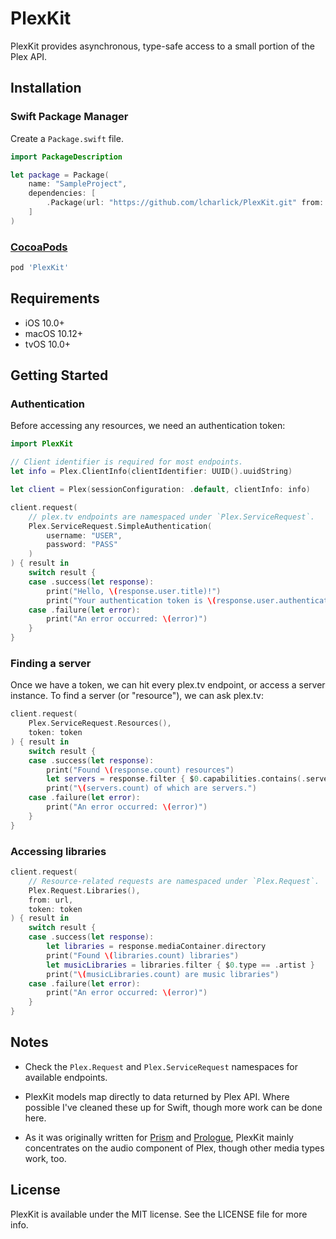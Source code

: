 
# PlexKit

PlexKit provides asynchronous, type-safe access to a small portion of the Plex API.

## Installation

### Swift Package Manager

Create a `Package.swift` file.

```swift
import PackageDescription

let package = Package(
    name: "SampleProject",
    dependencies: [
        .Package(url: "https://github.com/lcharlick/PlexKit.git" from: "1.0.0")
    ]
)
```

### [CocoaPods](https://cocoapods.org/)
````ruby
pod 'PlexKit'
````

## Requirements

- iOS 10.0+
- macOS 10.12+
- tvOS 10.0+

## Getting Started

### Authentication

Before accessing any resources, we need an authentication token:

````swift
import PlexKit

// Client identifier is required for most endpoints.
let info = Plex.ClientInfo(clientIdentifier: UUID().uuidString)

let client = Plex(sessionConfiguration: .default, clientInfo: info)

client.request(
    // plex.tv endpoints are namespaced under `Plex.ServiceRequest`.
    Plex.ServiceRequest.SimpleAuthentication(
        username: "USER",
        password: "PASS"
    )
) { result in
    switch result {
    case .success(let response):
        print("Hello, \(response.user.title)!")
        print("Your authentication token is \(response.user.authenticationToken)")
    case .failure(let error):
        print("An error occurred: \(error)")
    }
}

````

### Finding a server

Once we have a token, we can hit every plex.tv endpoint, or access a server instance. To find a server (or "resource"), we can ask plex.tv:

````swift
client.request(
    Plex.ServiceRequest.Resources(),
    token: token
) { result in
    switch result {
    case .success(let response):
        print("Found \(response.count) resources")
        let servers = response.filter { $0.capabilities.contains(.server)}
        print("\(servers.count) of which are servers.")
    case .failure(let error):
        print("An error occurred: \(error)")
    }
}
````

### Accessing libraries

````swift
client.request(
    // Resource-related requests are namespaced under `Plex.Request`.
    Plex.Request.Libraries(),
    from: url,
    token: token
) { result in
    switch result {
    case .success(let response):
        let libraries = response.mediaContainer.directory
        print("Found \(libraries.count) libraries")
        let musicLibraries = libraries.filter { $0.type == .artist }
        print("\(musicLibraries.count) are music libraries")
    case .failure(let error):
        print("An error occurred: \(error)")
    }
}
````

## Notes

- Check the `Plex.Request` and `Plex.ServiceRequest` namespaces for available endpoints.

- PlexKit models map directly to data returned by Plex API. Where possible I've cleaned these up for Swift, though more work can be done here.

- As it was originally written for [Prism](https://prism-music.app) and [Prologue](https://prologue-app.com), PlexKit mainly concentrates on the audio component of Plex, though other media types work, too.

## License

PlexKit is available under the MIT license. See the LICENSE file for more info.
